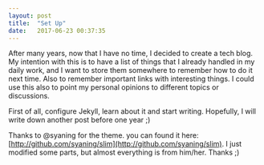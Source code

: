 ```yaml
---
layout: post
title:  "Set Up"
date:   2017-06-23 00:37:35
---
```

After many years, now that I have no time, I decided to create a tech blog. My intention with this is to have a list of things that I already handled in my daily work, and I want to store them somewhere to remember how to do it next time. Also to remember important links with interesting things. I could use this also to point my personal opinions to different topics or discussions.

First of all, configure Jekyll, learn about it and start writing. Hopefully, I will write down another post before one year ;)

Thanks to @syaning for the theme. you can found it here: [http://github.com/syaning/slim](http://github.com/syaning/slim). I just modified some parts, but almost everything is from him/her. Thanks ;)
